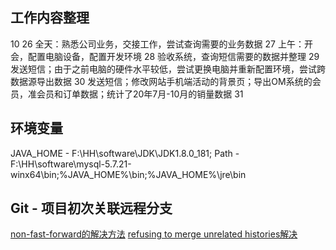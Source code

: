 ## 工作内容整理
10  26 全天：熟悉公司业务，交接工作，尝试查询需要的业务数据
    27 上午：开会，配置电脑设备，配置开发环境
    28 验收系统，查询短信需要的数据并整理
    29 发送短信；由于之前电脑的硬件水平较低，尝试更换电脑并重新配置环境，尝试跨数据源导出数据
    30 发送短信；修改网站手机端活动的背景页；导出OM系统的会员，准会员和订单数据；统计了20年7月-10月的销量数据
    31

## 环境变量

JAVA_HOME - F:\HH\software\JDK\JDK1.8.0_181;
Path - F:\HH\software\mysql-5.7.21-winx64\bin;%JAVA_HOME%\bin;%JAVA_HOME%\jre\bin


## Git - 项目初次关联远程分支

[non-fast-forward的解决方法](https://blog.csdn.net/weixin_41287260/article/details/89742151)
[refusing to merge unrelated histories解决](https://blog.csdn.net/qq_39400546/article/details/100150320)